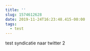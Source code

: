 ```yaml
---
title: ''
slug: 1574612628
date: 2019-11-24T16:23:48.415-00:00
tags:
  - test
---
```

test syndicatie naar twitter 2